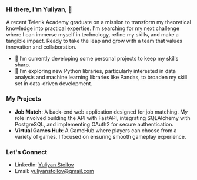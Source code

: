 ### Hi there, I'm Yuliyan, 👋

A recent Telerik Academy graduate on a mission to transform my theoretical knowledge into practical expertise. I'm searching for my next challenge where I can immerse myself in technology, refine my skills, and make a tangible impact. Ready to take the leap and grow with a team that values innovation and collaboration.

- 🔭 I’m currently developing some personal projects to keep my skills sharp.
- 🌱 I’m exploring new Python libraries, particularly interested in data analysis and machine learning libraries like Pandas, to broaden my skill set in data-driven development.

### My Projects
- **Job Match**: A back-end web application designed for job matching. My role involved building the API with FastAPI, integrating SQLAlchemy with PostgreSQL, and implementing OAuth2 for secure authentication.
- **Virtual Games Hub**: A GameHub where players can choose from a variety of games. I focused on ensuring smooth gameplay experience.

### Let's Connect
- LinkedIn: [Yuliyan Stoilov](www.linkedin.com/in/yuliyan-stoilov)
- Email: yuliyanstoilov@gmail.com

<!--
**GLion31023/GLion31023** is a ✨ _special_ ✨ repository because its `README.md` (this file) appears on your GitHub profile.

Here are some ideas to get you started:

- 🔭 I’m currently working on ...
- 🌱 I’m currently learning ...
- 👯 I’m looking to collaborate on ...
- 🤔 I’m looking for help with ...
- 💬 Ask me about ...
- 📫 How to reach me: ...
- 😄 Pronouns: ...
- ⚡ Fun fact: ...
-->
